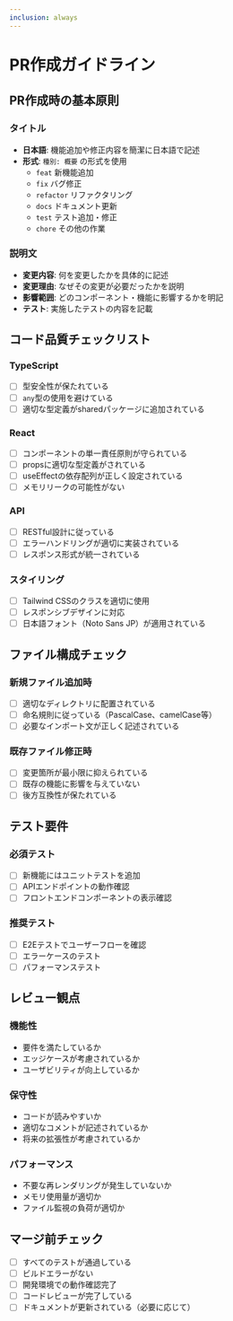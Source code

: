 ```yaml
---
inclusion: always
---
```


# PR作成ガイドライン

## PR作成時の基本原則

### タイトル

- **日本語**: 機能追加や修正内容を簡潔に日本語で記述
- **形式**: `種別: 概要` の形式を使用
  - `feat` 新機能追加
  - `fix` バグ修正
  - `refactor` リファクタリング
  - `docs` ドキュメント更新
  - `test` テスト追加・修正
  - `chore` その他の作業

### 説明文

- **変更内容**: 何を変更したかを具体的に記述
- **変更理由**: なぜその変更が必要だったかを説明
- **影響範囲**: どのコンポーネント・機能に影響するかを明記
- **テスト**: 実施したテストの内容を記載

## コード品質チェックリスト

### TypeScript

- [ ] 型安全性が保たれている
- [ ] `any`型の使用を避けている
- [ ] 適切な型定義がsharedパッケージに追加されている

### React

- [ ] コンポーネントの単一責任原則が守られている
- [ ] propsに適切な型定義がされている
- [ ] useEffectの依存配列が正しく設定されている
- [ ] メモリリークの可能性がない

### API

- [ ] RESTful設計に従っている
- [ ] エラーハンドリングが適切に実装されている
- [ ] レスポンス形式が統一されている

### スタイリング

- [ ] Tailwind CSSのクラスを適切に使用
- [ ] レスポンシブデザインに対応
- [ ] 日本語フォント（Noto Sans JP）が適用されている

## ファイル構成チェック

### 新規ファイル追加時

- [ ] 適切なディレクトリに配置されている
- [ ] 命名規則に従っている（PascalCase、camelCase等）
- [ ] 必要なインポート文が正しく記述されている

### 既存ファイル修正時

- [ ] 変更箇所が最小限に抑えられている
- [ ] 既存の機能に影響を与えていない
- [ ] 後方互換性が保たれている

## テスト要件

### 必須テスト

- [ ] 新機能にはユニットテストを追加
- [ ] APIエンドポイントの動作確認
- [ ] フロントエンドコンポーネントの表示確認

### 推奨テスト

- [ ] E2Eテストでユーザーフローを確認
- [ ] エラーケースのテスト
- [ ] パフォーマンステスト

## レビュー観点

### 機能性

- 要件を満たしているか
- エッジケースが考慮されているか
- ユーザビリティが向上しているか

### 保守性

- コードが読みやすいか
- 適切なコメントが記述されているか
- 将来の拡張性が考慮されているか

### パフォーマンス

- 不要な再レンダリングが発生していないか
- メモリ使用量が適切か
- ファイル監視の負荷が適切か

## マージ前チェック

- [ ] すべてのテストが通過している
- [ ] ビルドエラーがない
- [ ] 開発環境での動作確認完了
- [ ] コードレビューが完了している
- [ ] ドキュメントが更新されている（必要に応じて）
